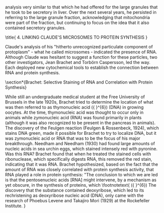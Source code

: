 analysis very similar to that which he had offered for the large granules that he took to be secretory in liver. Over the next several years, he persisted in referring to the large granule fraction, acknowledging that mitochondria were part of the fraction, but continuing to focus on the idea that it also contained secretory granules.

\title{
4. LINKING CLAUDE'S MICROSOMES TO PROTEIN SYNTHESIS
}

Claude's analysis of his "hitherto unrecognized particulate component of protoplasm" - what he called microsomes - indicated the presence of RNA. Although Claude was hesitant to suggest a function for these particles, two other investigators, Jean Brachet and Torbörn Caspersson, led the way. Each deployed new cytochemical tools to establish the connection between RNA and protein synthesis.

\section*{Brachet: Selective Staining of RNA and Correlation with Protein Synthesis}

While still an undergraduate medical student at the Free University of Brussels in the late 1920s, Brachet tried to determine the location of what was then referred to as thymonucleic acid \({ }^{6}\) (DNA) in growing oocytes. At the time, thymonucleic acid was thought to occur only in animals while zymonucleic acid (RNA) was found primarily in plants (although it was also recognized to be present in the pancreas in animals). The discovery of the Feulgen reaction (Feulgen \& Rossenbeck, 1924), which stains DNA green, made it possible for Brachet to try to localize DNA, but it was zymonucleic acid or RNA that was to be the focus of his major breakthrough. Needham and Needham (1930) had found large amounts of nucleic acids in sea urchin eggs, which stained intensely red with pyronine. Was this RNA? Brachet found that when he treated the stained cells with ribonuclease, which specifically digests RNA, this removed the red stain, indicating that it was RNA. Brachet hypothesized, based on the fact that the amount of RNA was closely correlated with protein synthesis activity, that RNA played a role in protein synthesis: "The conclusion to which we are led is that the pentosenucleic acids [RNA] might intervene, by a mechanism as yet obscure, in the synthesis of proteins, which
\footnotetext{
\({ }^{6}\) The discovery that the substance contained deoxyribose, which led to its rechristening as deoxyribose nucleic acid (DNA), only came with the research of Phoebus Levene and Takajiro Mori (1929) at the Rockefeller Institute.
}